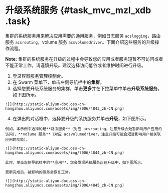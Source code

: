 # 升级系统服务 {#task_mvc_mzl_xdb .task}

集群的系统服务用来解决应用需要的通用服务，例如日志服务 `acslogging`，路由服务 `acsrouting`，volume 服务 `acsvolumedriver`。下面介绍这些服务的升级操作流程。

**Note:** 集群的系统服务在升级的过程中会导致您的应用或者服务短暂不可访问或者不能正常工作。请谨慎升级。建议选择访问低谷或者维护时间进行升级。

1.   登录[容器服务管理控制台](https://cs.console.aliyun.com)。 
2.   在 Swarm 菜单下，单击左侧导航栏中的**集群**。 
3.   选择您要升级系统服务的集群，单击**更多**并在下拉菜单中单击**升级系统服务**。如下图所示。 

    ![](http://static-aliyun-doc.oss-cn-hangzhou.aliyuncs.com/assets/img/7006/4843_zh-CN.png)

4.   在弹出的对话框中，选择要升级的系统服务并单击**升级**，如下图所示。 

    例如，本示例中选择的是**路由服务**（对应 acsrouting，注意升级会短暂影响用户应用的访问），**volume 服务**（对应 acsvolumedriver，注意升级可能会短暂影响用户相关联应用的功能）。

    ![](http://static-aliyun-doc.oss-cn-hangzhou.aliyuncs.com/assets/img/7006/4844_zh-CN.png)

    此时，单击左侧导航栏中的**应用**，您会发现系统服务正在升级中，如下图所示。

    更新完成后，被影响的服务会恢复正常。

    ![](http://static-aliyun-doc.oss-cn-hangzhou.aliyuncs.com/assets/img/7006/4845_zh-CN.png)



